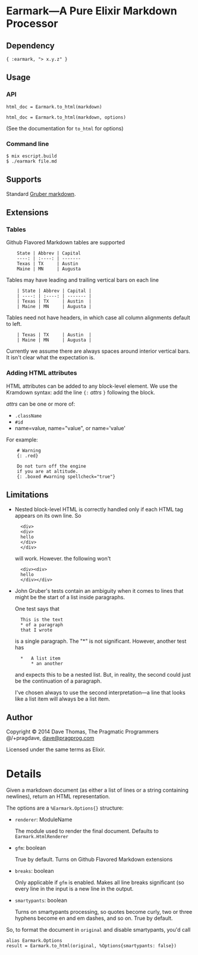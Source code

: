 <!-- moduledoc: Earmark -->

# Earmark—A Pure Elixir Markdown Processor

## Dependency

    { :earmark, "> x.y.z" }

## Usage

### API

    html_doc = Earmark.to_html(markdown)

    html_doc = Earmark.to_html(markdown, options)

(See the documentation for `to_html` for options)

### Command line

    $ mix escript.build
    $ ./earmark file.md

## Supports

Standard [Gruber markdown][gruber].

[gruber]: <http://daringfireball.net/projects/markdown/syntax>

## Extensions

### Tables

Github Flavored Markdown tables are supported

        State | Abbrev | Capital
        ----: | :----: | -------
        Texas | TX     | Austin
        Maine | MN     | Augusta

Tables may have leading and trailing vertical bars on each line

        | State | Abbrev | Capital |
        | ----: | :----: | ------- |
        | Texas | TX     | Austin  |
        | Maine | MN     | Augusta |

Tables need not have headers, in which case all column alignments
default to left.

        | Texas | TX     | Austin  |
        | Maine | MN     | Augusta |

Currently we assume there are always spaces around interior vertical
bars. It isn't clear what the expectation is.

### Adding HTML attributes

HTML attributes can be added to any block-level element. We use
the Kramdown syntax: add the line `{:` _attrs_ `}` following the block.

_attrs_ can be one or more of:

* `.className`
* `#id`
* name=value, name="value", or name='value'

For example:

        # Warning
        {: .red}

        Do not turn off the engine
        if you are at altitude.
        {: .boxed #warning spellcheck="true"}

## Limitations

* Nested block-level HTML is correctly handled only if each HTML
  tag appears on its own line. So

        <div>
        <div>
        hello
        </div>
        </div>

  will work. However. the following won't

        <div><div>
        hello
        </div></div>

* John Gruber's tests contain an ambiguity when it comes to 
  lines that might be the start of a list inside paragraphs.
 
  One test says that

        This is the text
        * of a paragraph
        that I wrote

  is a single paragraph. The "*" is not significant. However, another
  test has

        *   A list item
            * an another

  and expects this to be a nested list. But, in reality, the second could just
  be the continuation of a paragraph.

  I've chosen always to use the second interpretation—a line that looks like
  a list item will always be a list item.

## Author

Copyright © 2014 Dave Thomas, The Pragmatic Programmers  
@/+pragdave,  dave@pragprog.com

Licensed under the same terms as Elixir.





<!-- endmoduledoc: Earmark -->

# Details
<!-- doc: Earmark.to_html -->
Given a markdown document (as either a list of lines or 
a string containing newlines), return an HTML representation.

The options are a `%Earmark.Options{}` structure:

* `renderer`: ModuleName

  The module used to render the final document. Defaults to 
  `Earmark.HtmlRenderer`

* `gfm`: boolean

  True by default. Turns on Github Flavored Markdown extensions

* `breaks`: boolean

  Only applicable if `gfm` is enabled. Makes all line breaks
  significant (so every line in the input is a new line in the
  output.

* `smartypants`: boolean

  Turns on smartypants processing, so quotes become curly, two
  or three hyphens become en and em dashes, and so on. True by
  default.

So, to format the document in `original` and disable smartypants,
you'd call

    alias Earmark.Options
    result = Earmark.to_html(original, %Options{smartypants: false})

<!-- enddoc: Earmark.to_html -->
